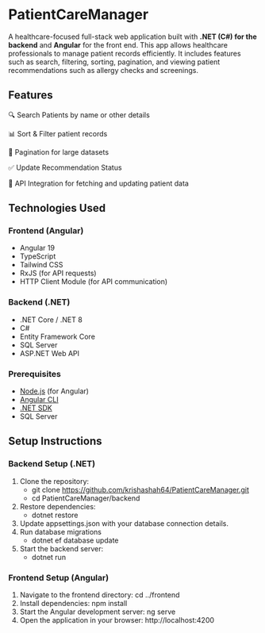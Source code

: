 # PatientCareManager
A healthcare-focused full-stack web application built with **.NET (C#) for the backend** and **Angular** for the front end. This app allows healthcare professionals to manage patient records efficiently. It includes features such as search, filtering, sorting, pagination, and viewing patient recommendations such as allergy checks and screenings.

## Features

🔍 Search Patients by name or other details

📊 Sort & Filter patient records

📑 Pagination for large datasets

✅ Update Recommendation Status

🔄 API Integration for fetching and updating patient data



## Technologies Used

### **Frontend (Angular)**
- Angular 19
- TypeScript
- Tailwind CSS
- RxJS (for API requests)
- HTTP Client Module (for API communication)

### **Backend (.NET)**
- .NET Core / .NET 8
- C#
- Entity Framework Core
- SQL Server 
- ASP.NET Web API



### **Prerequisites**

- [Node.js](https://nodejs.org/) (for Angular)
- [Angular CLI](https://angular.io/cli)  
- [.NET SDK](https://dotnet.microsoft.com/download)
- SQL Server



## Setup Instructions

### **Backend Setup (.NET)**
1. Clone the repository:
   - git clone https://github.com/krishashah64/PatientCareManager.git
   - cd PatientCareManager/backend
3. Restore dependencies:
   - dotnet restore
4. Update appsettings.json with your database connection details.
5. Run database migrations
   - dotnet ef database update
6. Start the backend server:
   - dotnet run

### **Frontend Setup (Angular)**
1. Navigate to the frontend directory:
    cd ../frontend
2. Install dependencies:
    npm install
3. Start the Angular development server:
    ng serve
4. Open the application in your browser:
    http://localhost:4200


